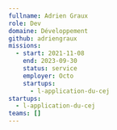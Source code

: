 ```yaml
---
fullname: Adrien Graux
role: Dev
domaine: Développement
github: adriengraux
missions:
  - start: 2021-11-08
    end: 2023-09-30
    status: service
    employer: Octo
    startups:
      - l-application-du-cej
startups:
  - l-application-du-cej
teams: []
---
```


